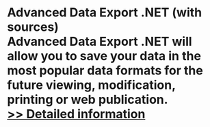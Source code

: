 # Advanced Data Export .NET (with sources)<br />Advanced Data Export .NET will allow you to save your data in the most popular data formats for the future viewing, modification, printing or web publication.<br />[>> Detailed information](https://secure.shareit.com/shareit/product.html?productid=300056476&affiliateid=200057808)